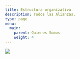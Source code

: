 ```yaml
---
title: Estructura organizativa
description: Todos las Alianzas.
type: page
menu:
  main:
    parent: Quienes Somos
    weight: 4
---
```

![](/images/acisam-organigrama.bmp)
